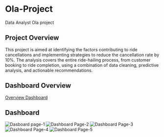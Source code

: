 # Ola-Project
Data Analyst Ola project

## Project Overview
This project is aimed at identifying the factors contributing to ride cancellations and implementing strategies to reduce the cancellation rate by 10%. The analysis covers the entire ride-hailing process, from customer booking to ride completion, using a combination of data cleaning, predictive analysis, and actionable recommendations.
## Dashboard Overview
<a href="https://github.com/rajeshchowhan/Ola-Project/blob/main/Ola%20Dashboard.pbix">Overview Dashboard</a>
## Dashboard
![Dasboard page-1](https://github.com/user-attachments/assets/26876d1e-5eb2-49f6-9358-87685df2a16f)
![Dashboard Page-2](https://github.com/user-attachments/assets/8bb5b1ba-efcf-4a94-a790-e443006b510a)
![Dashboard Page-3](https://github.com/user-attachments/assets/16981752-3fba-43fd-ae58-fe000fb12b06)
![Dashboard Page-4](https://github.com/user-attachments/assets/a29ed12d-d35f-41ae-b0a2-6fcd5f74544b)
![Dashboard Page-5](https://github.com/user-attachments/assets/0c1efbeb-2f39-4146-997f-608f56e0a23d)
